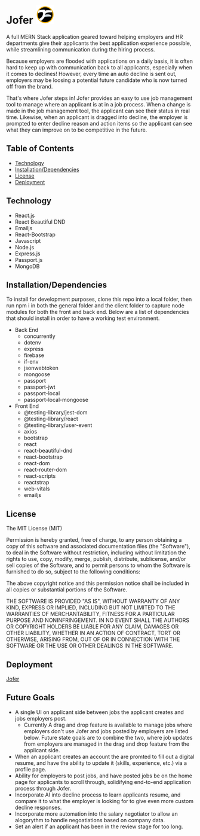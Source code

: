 # Jofer <img src="./client/src/assets/JOFER.png" alt="logo" height="50">

A full MERN Stack application geared toward helping employers and HR departments give their applicants the best application experience possible, while streamlining communication during the hiring process.

Because employers are flooded with applications on a daily basis, it is often hard to keep up with communication back to all applicants, especially when it comes to declines!  However, every time an auto decline is sent out, employers may be loosing a potential future candidate who is now turned off from the brand.

That's where Jofer steps in!  Jofer provides an easy to use job management tool to manage where an applicant is at in a job process.  When a change is made in the job management tool, the applicant can see their status in real time.  Likewise, when an applicant is dragged into decline, the employer is prompted to enter decline reason and action items so the applicant can see what they can improve on to be competitive in the future.

## Table of Contents

- [Technology](#Techonology)
- [Installation/Dependencies](#Installation/Dependencies)
- [License](#License)
- [Deployment](#Deployment)

## Technology

- React.js
- React Beautiful DND
- Emailjs
- React-Bootstrap
- Javascript
- Node.js
- Express.js
- Passport.js
- MongoDB

## Installation/Dependencies

To install for development purposes, clone this repo into a local folder, then run npm i in both the general folder and the client folder to capture node modules for both the front and back end.  Below are a list of dependencies that should install in order to have a working test environment.

- Back End
  - concurrently
  - dotenv
  - express
  - firebase
  - if-env
  - jsonwebtoken
  - mongoose
  - passport
  - passport-jwt
  - passport-local
  - passport-local-mongoose
- Front End
  - @testing-library/jest-dom
  - @testing-library/react
  - @testing-library/user-event
  - axios
  - bootstrap
  - react
  - react-beautiful-dnd
  - react-bootstrap
  - react-dom
  - react-router-dom
  - react-scripts
  - reactstrap
  - web-vitals
  - emailjs

## License

The MIT License (MIT)

Permission is hereby granted, free of charge, to any person obtaining a copy of this software and associated documentation files (the "Software"), to deal in the Software without restriction, including without limitation the rights to use, copy, modify, merge, publish, distribute, sublicense, and/or sell copies of the Software, and to permit persons to whom the Software is furnished to do so, subject to the following conditions:

The above copyright notice and this permission notice shall be included in all copies or substantial portions of the Software.

THE SOFTWARE IS PROVIDED "AS IS", WITHOUT WARRANTY OF ANY KIND, EXPRESS OR IMPLIED, INCLUDING BUT NOT LIMITED TO THE WARRANTIES OF MERCHANTABILITY, FITNESS FOR A PARTICULAR PURPOSE AND NONINFRINGEMENT. IN NO EVENT SHALL THE AUTHORS OR COPYRIGHT HOLDERS BE LIABLE FOR ANY CLAIM, DAMAGES OR OTHER LIABILITY, WHETHER IN AN ACTION OF CONTRACT, TORT OR OTHERWISE, ARISING FROM, OUT OF OR IN CONNECTION WITH THE SOFTWARE OR THE USE OR OTHER DEALINGS IN THE SOFTWARE.

## Deployment

[Jofer](https://jofer.herokuapp.com)

## Future Goals

- A single UI on applicant side between jobs the applicant creates and jobs employers post.
  - Currently A drag and drop feature is available to manage jobs where employers don't use Jofer and jobs posted by employers are listed below.  Future state goals are to combine the two, where job updates from employers are managed in the drag and drop feature from the applicant side.
- When an applicant creates an account the are promted to fill out a digital resume, and have the ability to update it (skills, experience, etc.) via a profile page.
- Ability for employers to post jobs, and have posted jobs be on the home page for applicants to scroll through, solidifying end-to-end application process through Jofer.
- Incorporate AI into decline process to learn applicants resume, and compare it to what the employer is looking for to give even more custom decline responses.
- Incorporate more automation into the salary negotiator to allow an alogorythm to handle negoatiations based on company data.
- Set an alert if an applicant has been in the review stage for too long.
